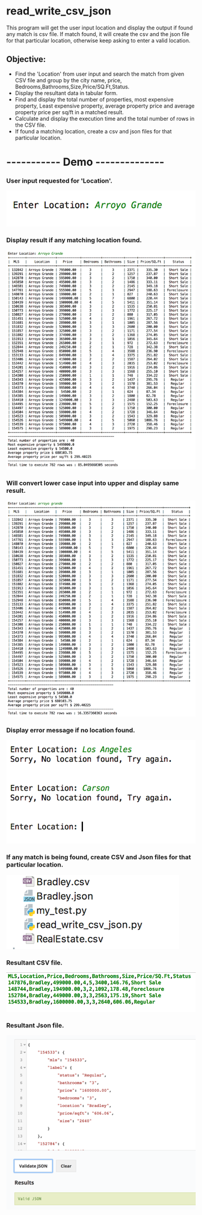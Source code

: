 # read_write_csv_json
This program will get the user input location and display the output if found any match is csv file. If match found, it will create the csv and the json file for that particular location, otherwise keep asking to enter a valid location.

## Objective:

* Find the 'Location' from user input and search the match from given CSV file and group by the city name, price, Bedrooms,Bathrooms,Size,Price/SQ.Ft,Status.
* Display the resultant data in tabular form.
* Find and display the total number of properties, most expensive property, Least expensive property, average property price and average property price per sq/ft in a matched result.
* Calculate and display the execution time and the total number of rows in the CSV file.
* If found a matching location, create a csv and json files for that particular location.

# ----------- Demo --------------

### User input requested for 'Location'.
![](screenshots/1-user-input.png)

### Display result if any matching location found.
![](screenshots/2-result.png)

### Will convert lower case input into upper and display same result.
![](screenshots/3-low-letters.png)

### Display error message if no location found.
![](screenshots/4-no-loc.png)

### If any match is being found, create CSV and Json files for that particular location.
![](screenshots/5-gen-files.png)

### Resultant CSV file.
![](screenshots/6-csv-output.png)

### Resultant Json file.
![](screenshots/7-json-output.png)
